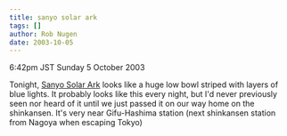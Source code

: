 ```yaml
---
title: sanyo solar ark
tags: []
author: Rob Nugen
date: 2003-10-05
---
```


<p class=date>6:42pm JST Sunday 5 October 2003</p>

<p>Tonight, <a
href="http://www.solar-ark.com/english2/index.html">Sanyo Solar
Ark</a> looks like a huge low bowl striped with layers of blue lights.
It probably looks like this every night, but I'd never previously seen
nor heard of it until we just passed it on our way home on the
shinkansen. It's very near Gifu-Hashima station (next shinkansen
station from Nagoya when escaping Tokyo)</p>
